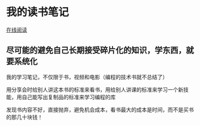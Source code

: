 # 我的读书笔记

[在线阅读](https://shengxinjing.gitbooks.io/awesome-books/content/)

##  尽可能的避免自己长期接受碎片化的知识，学东西，就要系统化

我的学习笔记，不仅限于书，视频和电影（编程的技术书就不总结了）

用分享会时给别人讲这本书的标准来看书，用给别人讲课的标准来学习一个新技能，用自己能写出复制品的标准来学习编程的库

发现书内容不好，直接抛弃，避免机会成本，看书最大的成本是时间，而不是买书的那几十块钱！